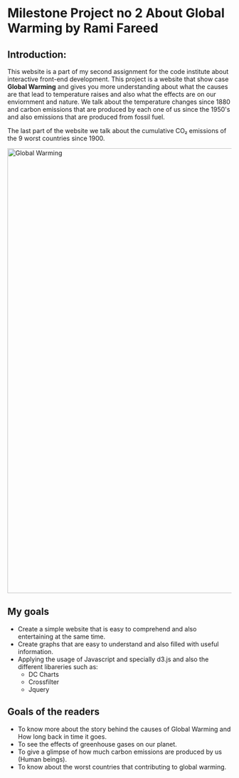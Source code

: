 # Milestone Project no 2 About Global Warming by Rami Fareed

## Introduction:

This website is a part of my second assignment for the code institute about interactive front-end development. This project is a website that show case **Global Warming** and gives you more understanding about what the causes are that lead to temperature raises and also what the effects are on our enviornment and nature. We talk about the temperature changes since 1880 and carbon emissions that are produced by each one of us since the 1950's and also emissions that are produced from fossil fuel. 

The last part of the website we talk about the cumulative CO₂ emissions of the 9 worst countries since 1900.

<img src="https://i.ibb.co/wwFL4VM/techly-end-of-the-world-take-action-799x423.jpg" alt="Global Warming" style="float= left;" width="1000">

## My goals

* Create a simple website that is easy to comprehend and also entertaining at the same time.
* Create graphs that are easy to understand and also filled with useful information.
* Applying the usage of Javascript and specially d3.js and also the different libareries such as: 
    - DC Charts
    - Crossfilter
    - Jquery

## Goals of the readers

* To know more about the story behind the causes of Global Warming and How long back in time it goes.
* To see the effects of greenhouse gases on our planet. 
* To give a glimpse of how much carbon emissions are produced by us (Human beings).
* To know about the worst countries that contributing to global warming. 